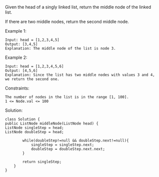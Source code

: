 Given the head of a singly linked list, return the middle node of the linked list.

If there are two middle nodes, return the second middle node.

Example 1:

    Input: head = [1,2,3,4,5]
    Output: [3,4,5]
    Explanation: The middle node of the list is node 3.
Example 2:

    Input: head = [1,2,3,4,5,6]
    Output: [4,5,6]
    Explanation: Since the list has two middle nodes with values 3 and 4, we return the second one.
Constraints:

    The number of nodes in the list is in the range [1, 100].
    1 <= Node.val <= 100

Solution:

    class Solution {
    public ListNode middleNode(ListNode head) {
    ListNode singleStep = head;
    ListNode doubleStep = head;
    
            while(doubleStep!=null && doubleStep.next!=null){
                singleStep = singleStep.next;
                doubleStep = doubleStep.next.next;
            }
            
            return singleStep;
        }
    }

    

    